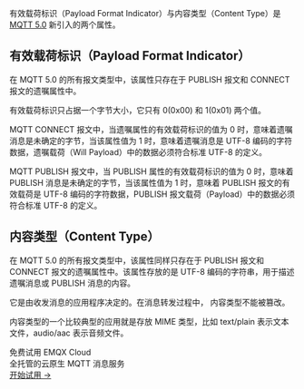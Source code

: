 有效载荷标识（Payload Format Indicator）与内容类型（Content Type）是 [MQTT 5.0](https://www.emqx.com/zh/mqtt/mqtt5) 新引入的两个属性。

## 有效载荷标识（Payload Format Indicator）

在 MQTT 5.0 的所有报文类型中，该属性只存在于 PUBLISH 报文和 CONNECT 报文的遗嘱属性中。

有效载荷标识只占据一个字节大小，它只有 0(0x00) 和 1(0x01) 两个值。

MQTT CONNECT 报文中，当遗嘱属性的有效载荷标识的值为 0 时，意味着遗嘱消息是未确定的字节，当该属性值为 1 时，意味着遗嘱消息是 UTF-8 编码的字符数据，遗嘱载荷（Will Payload）中的数据必须符合标准 UTF-8 的定义。

MQTT PUBLISH 报文中，当 PUBLISH 属性的有效载荷标识的值为 0 时，意味着 PUBLISH 消息是未确定的字节，当该属性值为 1 时，意味着 PUBLISH 报文的有效载荷是 UTF-8 编码的字符数据，PUBLISH 报文载荷（Payload）中的数据必须符合标准 UTF-8 的定义。

## 内容类型（Content Type）

在 MQTT 5.0 的所有报文类型中，该属性同样只存在于 PUBLISH 报文和 CONNECT 报文的遗嘱属性中。该属性存放的是 UTF-8 编码的字符串，用于描述遗嘱消息或 PUBLISH 消息的内容。

它是由收发消息的应用程序决定的。在消息转发过程中， 内容类型不能被篡改。

内容类型的一个比较典型的应用就是存放 MIME 类型，比如 text/plain 表示文本文件，audio/aac 表示音频文件。


<section class="promotion">
    <div>
        免费试用 EMQX Cloud
        <div class="is-size-14 is-text-normal has-text-weight-normal">全托管的云原生 MQTT 消息服务</div>
    </div>
    <a href="https://www.emqx.com/zh/signup?continue=https://cloud.emqx.com/console/deployments/0?oper=new" class="button is-gradient px-5">开始试用 →</a>
</section>
